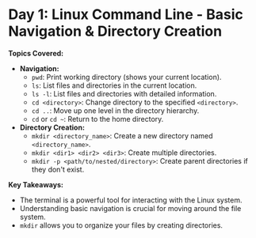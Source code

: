 # Day 1: Linux Command Line - Basic Navigation & Directory Creation

**Topics Covered:**

* **Navigation:**
    * `pwd`: Print working directory (shows your current location).
    * `ls`: List files and directories in the current location.
    * `ls -l`: List files and directories with detailed information.
    * `cd <directory>`: Change directory to the specified `<directory>`.
    * `cd ..`: Move up one level in the directory hierarchy.
    * `cd` or `cd ~`: Return to the home directory.
* **Directory Creation:**
    * `mkdir <directory_name>`: Create a new directory named `<directory_name>`.
    * `mkdir <dir1> <dir2> <dir3>`: Create multiple directories.
    * `mkdir -p <path/to/nested/directory>`: Create parent directories if they don't exist.

**Key Takeaways:**

* The terminal is a powerful tool for interacting with the Linux system.
* Understanding basic navigation is crucial for moving around the file system.
* `mkdir` allows you to organize your files by creating directories.
